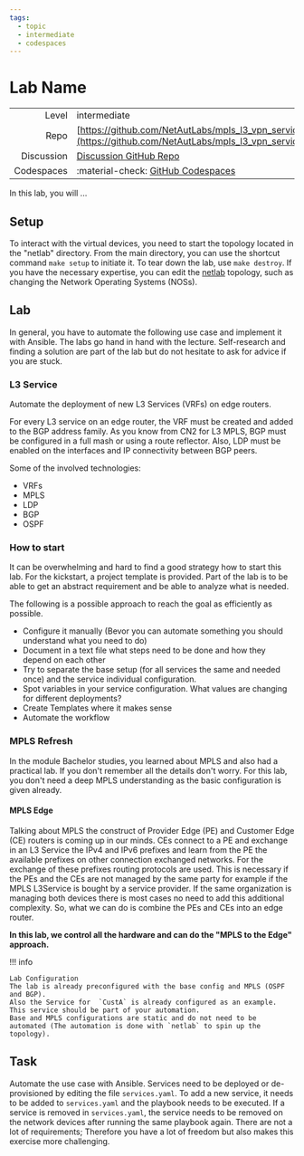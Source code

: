 ```yaml
---
tags:
  - topic
  - intermediate
  - codespaces
---
```


# Lab Name


|             |                                                                                                         |
| ----------: | :-------------------------------------------------------------------------------------------------------|
| Level       | intermediate                                                                                            |
| Repo        | [https://github.com/NetAutLabs/mpls_l3_vpn_service](https://github.com/NetAutLabs/mpls_l3_vpn_service)  |
| Discussion  | [Discussion GitHub Repo](https://github.com/NetAutLabs/mpls_l3_vpn_service/discussions)                 |
| Codespaces  | :material-check: [GitHub Codespaces](https://codespaces.new/NetAutLabs/mpls_l3_vpn_service)             |


In this lab, you will ...

## Setup

To interact with the virtual devices, you need to start the topology located in the "netlab" directory. From the main directory, you can use the shortcut command `make setup` to initiate it. To tear down the lab, use `make destroy`. If you have the necessary expertise, you can edit the [netlab](https://netlab.tools) topology, such as changing the Network Operating Systems (NOSs).


## Lab
In general, you have to automate the following use case and implement it with Ansible.
The labs go hand in hand with the lecture. Self-research and finding a solution are part of the lab
but do not hesitate to ask for advice if you are stuck.


### L3 Service

Automate the deployment of new L3 Services (VRFs) on edge routers.


For every L3 service on an edge router, the VRF must be created and added to the BGP address family.
As you know from CN2 for L3 MPLS, BGP must be configured in a full mash or using a route reflector.
Also, LDP must be enabled on the interfaces and IP connectivity between BGP peers.


Some of the involved technologies:

- VRFs
- MPLS
- LDP
- BGP
- OSPF

### How to start


It can be overwhelming and hard to find a good strategy how to start this lab.
For the kickstart, a project template is provided.
Part of the lab is to be able to get an abstract requirement and be able to analyze what is needed.


The following is a possible approach to reach the goal as efficiently as possible.


- Configure it manually (Bevor you can automate something you should understand what you need to do)
- Document in a text file what steps need to be done and how they depend on each other
- Try to separate the base setup (for all services the same and needed once) and the service individual configuration.
- Spot variables in your service configuration. What values are changing for different deployments?
- Create Templates where it makes sense
- Automate the workflow



### MPLS Refresh

In the module Bachelor studies, you learned about MPLS and also had a practical lab. If you don't remember all the details don't worry.
For this lab, you don't need a deep MPLS understanding as the basic configuration is given already.

#### MPLS Edge

Talking about MPLS the construct of Provider Edge (PE) and Customer Edge (CE) routers is coming up in our minds. CEs connect to a PE and exchange in an L3 Service
the IPv4 and IPv6 prefixes and learn from the PE the available prefixes on other connection exchanged networks. For the exchange of these prefixes routing protocols are used.
This is necessary if the PEs and the CEs are not managed by the same party for example if the MPLS L3Service is bought by a service provider.
If the same organization is managing both devices there is most cases no need to add this additional complexity. So, what we can do is combine the PEs and CEs into an edge router.

**In this lab, we control all the hardware and can do the "MPLS to the Edge" approach.**

!!! info 

    Lab Configuration
    The lab is already preconfigured with the base config and MPLS (OSPF and BGP).
    Also the Service for  `CustA` is already configured as an example. This service should be part of your automation.
    Base and MPLS configurations are static and do not need to be automated (The automation is done with `netlab` to spin up the topology).


## Task

Automate the use case with Ansible. Services need to be deployed or de-provisioned by editing the file `services.yaml`.
To add a new service, it needs to be added to `services.yaml` and the playbook needs to be executed.
If a service is removed in `services.yaml`, the service needs to be removed on the network devices after running the same playbook again.
There are not a lot of requirements; Therefore you have a lot of freedom but also makes this exercise more challenging.

